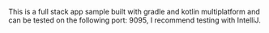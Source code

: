This is a full stack app sample built with gradle and kotlin multiplatform and can be tested on the following port: 9095, I recommend testing
with IntelliJ.
